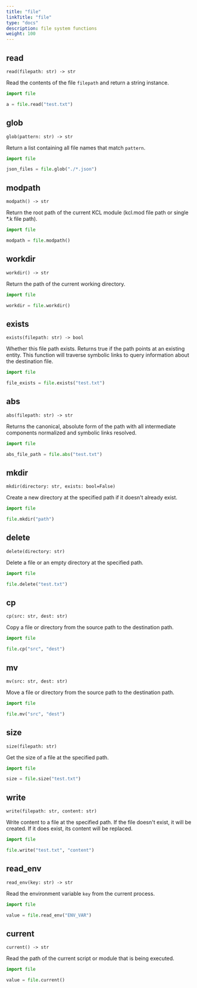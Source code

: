 ```yaml
---
title: "file"
linkTitle: "file"
type: "docs"
description: file system functions
weight: 100
---
```


## read

`read(filepath: str) -> str`

Read the contents of the file `filepath` and return a string instance.

```python
import file

a = file.read("test.txt")
```

## glob

`glob(pattern: str) -> str`

Return a list containing all file names that match `pattern`.

```python
import file

json_files = file.glob("./*.json")
```

## modpath

`modpath() -> str`

Return the root path of the current KCL module (kcl.mod file path or single \*.k file path).

```python
import file

modpath = file.modpath()
```

## workdir

`workdir() -> str`

Return the path of the current working directory.

```python
import file

workdir = file.workdir()
```

## exists

`exists(filepath: str) -> bool`

Whether this file path exists. Returns true if the path points at an existing entity. This function will traverse symbolic links to query information about the destination file.

```python
import file

file_exists = file.exists("test.txt")
```

## abs

`abs(filepath: str) -> str`

Returns the canonical, absolute form of the path with all intermediate components normalized and symbolic links resolved.

```python
import file

abs_file_path = file.abs("test.txt")
```

## mkdir

`mkdir(directory: str, exists: bool=False)`

Create a new directory at the specified path if it doesn't already exist.

```python
import file

file.mkdir("path")
```

## delete

`delete(directory: str)`

Delete a file or an empty directory at the specified path.

```python
import file

file.delete("test.txt")
```

## cp

`cp(src: str, dest: str)`

Copy a file or directory from the source path to the destination path.

```python
import file

file.cp("src", "dest")
```

## mv

`mv(src: str, dest: str)`

Move a file or directory from the source path to the destination path.

```python
import file

file.mv("src", "dest")
```

## size

`size(filepath: str)`

Get the size of a file at the specified path.

```python
import file

size = file.size("test.txt")
```

## write

`write(filepath: str, content: str)`

Write content to a file at the specified path. If the file doesn't exist, it will be created. If it does exist, its content will be replaced.

```python
import file

file.write("test.txt", "content")
```

## read_env

`read_env(key: str) -> str`

Read the environment variable `key` from the current process.

```python
import file

value = file.read_env("ENV_VAR")
```

## current

`current() -> str`

Read the path of the current script or module that is being executed.

```python
import file

value = file.current()
```
